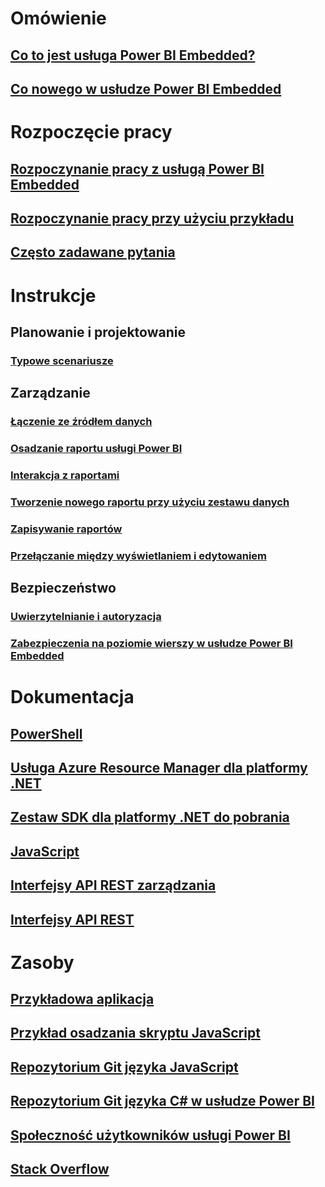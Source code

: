 # Omówienie
## [Co to jest usługa Power BI Embedded?](power-bi-embedded-what-is-power-bi-embedded.md)
## [Co nowego w usłudze Power BI Embedded](power-bi-embedded-whats-new.md)

# Rozpoczęcie pracy
## [Rozpoczynanie pracy z usługą Power BI Embedded](power-bi-embedded-get-started.md)
## [Rozpoczynanie pracy przy użyciu przykładu](power-bi-embedded-get-started-sample.md)
## [Często zadawane pytania](power-bi-embedded-faq.md)

# Instrukcje
## Planowanie i projektowanie
### [Typowe scenariusze](power-bi-embedded-scenarios.md)

## Zarządzanie
### [Łączenie ze źródłem danych](power-bi-embedded-connect-datasource.md)
### [Osadzanie raportu usługi Power BI](power-bi-embedded-embed-report.md)
### [Interakcja z raportami](power-bi-embedded-interact-with-reports.md)
### [Tworzenie nowego raportu przy użyciu zestawu danych](power-bi-embedded-create-report-from-dataset.md)
### [Zapisywanie raportów](power-bi-embedded-save-reports.md)
### [Przełączanie między wyświetlaniem i edytowaniem](power-bi-embedded-toggle-mode.md)

## Bezpieczeństwo
### [Uwierzytelnianie i autoryzacja](power-bi-embedded-app-token-flow.md)
### [Zabezpieczenia na poziomie wierszy w usłudze Power BI Embedded](power-bi-embedded-rls.md)

# Dokumentacja
## [PowerShell](/powershell/resourcemanager/azurerm.powerbiembedded/v2.3.0/azurerm.powerbiembedded)
## [Usługa Azure Resource Manager dla platformy .NET](/dotnet/api/microsoft.azure.management.powerbiembedded)
## [Zestaw SDK dla platformy .NET do pobrania](https://www.nuget.org/profiles/powerbi)
## [JavaScript](https://github.com/Microsoft/PowerBI-JavaScript/wiki)
## [Interfejsy API REST zarządzania](/rest/api/powerbiembedded/)
## [Interfejsy API REST](https://msdn.microsoft.com/library/azure/mt711507.aspx)


# Zasoby
## [Przykładowa aplikacja](https://github.com/Azure-Samples/power-bi-embedded-integrate-report-into-web-app/)
## [Przykład osadzania skryptu JavaScript](https://microsoft.github.io/PowerBI-JavaScript/demo/)
## [Repozytorium Git języka JavaScript](https://github.com/Microsoft/PowerBI-JavaScript)
## [Repozytorium Git języka C# w usłudze Power BI](https://github.com/Microsoft/PowerBI-CSharp)
## [Społeczność użytkowników usługi Power BI](http://community.powerbi.com/t5/Developer/bd-p/Developer)
## [Stack Overflow](http://stackoverflow.com/questions/tagged/powerbi)
